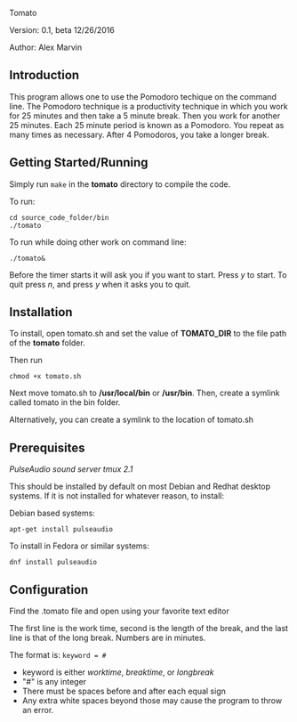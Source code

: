 Tomato

Version: 0.1, beta 12/26/2016

Author: Alex Marvin

Introduction
------------

This program allows one to use the Pomodoro techique on the command line.
The Pomodoro technique is a productivity technique in which you work for
25 minutes and then take a 5 minute break. Then you work for another 25
minutes. Each 25 minute period is known as a Pomodoro. You repeat as many
times as necessary. After 4 Pomodoros, you take a longer break.

Getting Started/Running
-----------------------

Simply run `make` in the **tomato** directory to compile the code.

To run:

    cd source_code_folder/bin
    ./tomato

To run while doing other work on command line:

    ./tomato&

Before the timer starts it will ask you if you want to start. Press _y_ to
start. To quit press _n_, and press _y_ when it asks you to quit.

Installation
------------

To install, open tomato.sh and set the value of **TOMATO_DIR** to the file
path of the **tomato** folder.

Then run

    chmod +x tomato.sh

Next move tomato.sh to **/usr/local/bin** or **/usr/bin**.
Then, create a symlink called tomato in the bin folder.

Alternatively, you can create a symlink to the location of tomato.sh

Prerequisites
-------------

*PulseAudio sound server*
*tmux 2.1*

This should be installed by default on most Debian and Redhat desktop systems.
If it is not installed for whatever reason, to install:

Debian based systems:

    apt-get install pulseaudio

To install in Fedora or similar systems:

    dnf install pulseaudio 

Configuration
-------------

Find the .tomato file and open using your favorite text editor

The first line is the work time, second is the length of the break, and
the last line is that of the long break. Numbers are in minutes.

The format is:
`keyword = #`
* keyword is either *worktime*, *breaktime*, or *longbreak*
* "#" is any integer
* There must be spaces before and after each equal sign
* Any extra white spaces beyond those may cause the program to throw an
  error.
